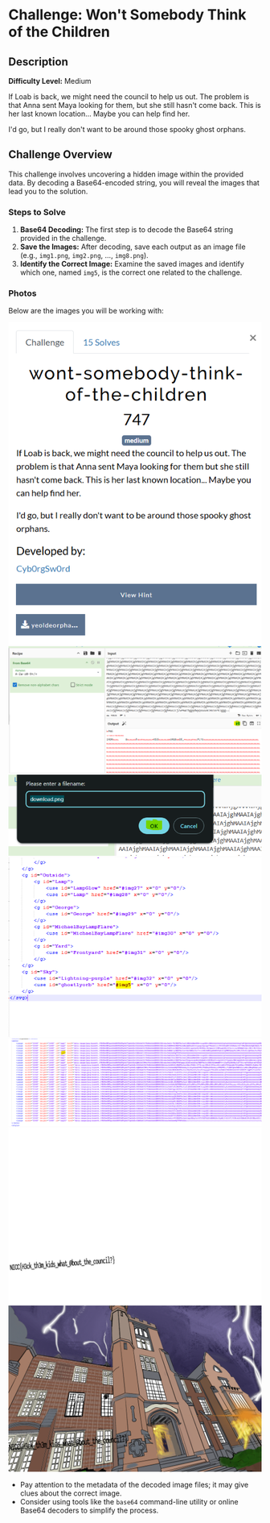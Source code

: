 # Challenge: Won't Somebody Think of the Children

## Description

**Difficulty Level:** Medium

If Loab is back, we might need the council to help us out. The problem is that Anna sent Maya looking for them, but she still hasn't come back. This is her last known location... Maybe you can help find her.

I'd go, but I really don't want to be around those spooky ghost orphans.

## Challenge Overview

This challenge involves uncovering a hidden image within the provided data. By decoding a Base64-encoded string, you will reveal the images that lead you to the solution.

### Steps to Solve

1. **Base64 Decoding:** The first step is to decode the Base64 string provided in the challenge.
2. **Save the Images:** After decoding, save each output as an image file (e.g., `img1.png`, `img2.png`, ..., `img8.png`).
3. **Identify the Correct Image:** Examine the saved images and identify which one, named `img5`, is the correct one related to the challenge.

### Photos

Below are the images you will be working with:

![Image 1](https://github.com/x03ee/SpookyCTF-2024/blob/main/Forensic/wont-somebody-think-of-the-children/p1.PNG)
![Image 2](https://github.com/x03ee/SpookyCTF-2024/blob/main/Forensic/wont-somebody-think-of-the-children/p2.PNG)
![Image 3](https://github.com/x03ee/SpookyCTF-2024/blob/main/Forensic/wont-somebody-think-of-the-children/p3.PNG)
![Image 4](https://github.com/x03ee/SpookyCTF-2024/blob/main/Forensic/wont-somebody-think-of-the-children/p4.PNG)
![Image 5](https://github.com/x03ee/SpookyCTF-2024/blob/main/Forensic/wont-somebody-think-of-the-children/p5.PNG)
![Image 6](https://github.com/x03ee/SpookyCTF-2024/blob/main/Forensic/wont-somebody-think-of-the-children/p6.PNG)
![Image 7](https://github.com/x03ee/SpookyCTF-2024/blob/main/Forensic/wont-somebody-think-of-the-children/final.PNG)

- Pay attention to the metadata of the decoded image files; it may give clues about the correct image.
- Consider using tools like the `base64` command-line utility or online Base64 decoders to simplify the process.
